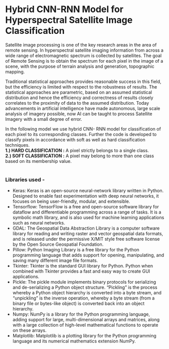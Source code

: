 # Hybrid CNN-RNN Model for Hyperspectral Satellite Image Classification

Satellite image processing is one of the key research areas in the area of remote sensing. In hyperspectral satellite imaging information from across a wide range of electromagnetic spectrum is collected by satellites. The goal of Remote Sensing is to obtain the spectrum for each pixel in the image of a scene, with the purpose of terrain analysis and generation, topographic mapping. <br>

Traditional statistical approaches provides reasonable success in this field, but the efficiency is limited with respect to the robustness of results. The statistical approaches are parametric, based on an assumed statistical distribution and hence the efficiency and correctness of results closely correlates to the proximity of data to the assumed distribution. Today advancements in artificial intelligence have made autonomous, large scale analysis of imagery possible, now AI can be taught to process Satellite Imagery with a small degree of error. <br>

In the following model we use hybrid CNN- RNN model for classification of each pixel to its corresponding classes. Further the code is developed to classify pixels in accordance with soft as well as hard classification techniques.<br>
<b>1.) HARD CLASSIFICATION :</b> A pixel strictly belongs to a single class. <br>
<b>2.) SOFT CLASSIFICATION :</b> A pixel may belong to more than one class based on its membership value. <br><br>

### Libraries used - 
* Keras: Keras is an open-source neural-network library written in Python. Designed to enable fast experimentation with deep neural networks, it focuses on being user-friendly, modular, and extensible.
* Tensorflow: TensorFlow is a free and open-source software library for dataflow and differentiable programming across a range of tasks. It is a symbolic math library, and is also used for machine learning applications such as neural networks.
* GDAL: The Geospatial Data Abstraction Library is a computer software library for reading and writing raster and vector geospatial data formats, and is released under the permissive X/MIT style free software license by the Open Source Geospatial Foundation.
* Pillow: Python Imaging Library is a free library for the Python programming language that adds support for opening, manipulating, and saving many different image file formats.
* Tkinter: Tkinter is the standard GUI library for Python. Python when combined with Tkinter provides a fast and easy way to create GUI applications. 
* Pickle: The pickle module implements binary protocols for serializing and de-serializing a Python object structure. “Pickling” is the process whereby a Python object hierarchy is converted into a byte stream, and “unpickling” is the inverse operation, whereby a byte stream (from a binary file or bytes-like object) is converted back into an object hierarchy.
* Numpy: NumPy is a library for the Python programming language, adding support for large, multi-dimensional arrays and matrices, along with a large collection of high-level mathematical functions to operate on these arrays.
* Matplotlib: Matplotlib is a plotting library for the Python programming language and its numerical mathematics extension NumPy. 

